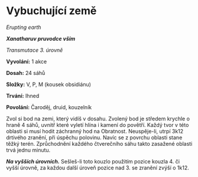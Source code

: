 # Vybuchující země

*Erupting earth*

***Xanatharuv pruvodce vším***

 *Transmutace 3. úrovně* 

**Vyvolání:** 1 akce

**Dosah:** 24 sáhů

**Složky:** V, P, M (kousek obsidiánu)

**Trvání:** Ihned

**Povolání:** Čaroděj, druid, kouzelník

Zvol si bod na zemi, který vidíš v dosahu. Zvolený bod je středem krychle o hraně 4 sáhů, uvnitř které vyletí hlína i kamení do povětří. Každý tvor v této oblasti si musí hodit záchranný hod na Obratnost. Neuspěje-li, utrpí 3k12 drtivého zranění, při úspěchu polovinu. Navíc se z povrchu oblasti stane těžký terén. Zprůchodnění každého čtverečního sáhu takto zasažené oblasti trvá jednu minutu.

***Na vyšších úrovních.*** Sešleš-li toto kouzlo použitím pozice kouzla 4. či vyšší úrovně, za každou další úroveň pozice nad 3. se zranění zvýší o 1k12.